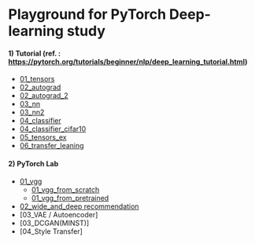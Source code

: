 # Playground for PyTorch Deep-learning study

#### 1) Tutorial (ref. : https://pytorch.org/tutorials/beginner/nlp/deep_learning_tutorial.html)

- [01_tensors](https://github.com/ljy3795/pytorch/blob/master/01_tuto/01_tensors.ipynb)
- [02_autograd](https://github.com/ljy3795/pytorch/blob/master/01_tuto/02_autograd.ipynb)
- [02_autograd_2](https://github.com/ljy3795/pytorch/blob/master/01_tuto/02_autograd_2.ipynb)
- [03_nn](https://github.com/ljy3795/pytorch/blob/master/01_tuto/03_nn.ipynb)
- [03_nn2](https://github.com/ljy3795/pytorch/blob/master/01_tuto/03_nn_2.ipynb)
- [04_classifier](https://github.com/ljy3795/pytorch/blob/master/01_tuto/04_classifier.ipynb)
- [04_classifier_cifar10](https://github.com/ljy3795/pytorch/blob/master/01_tuto/04_classifier_cifar10.ipynb)
- [05_tensors_ex](https://github.com/ljy3795/pytorch/blob/master/01_tuto/05_tensors_ex.ipynb)
- [06_transfer_leaning](https://github.com/ljy3795/pytorch/blob/master/01_tuto/06_transfer_learning.ipynb)


#### 2) PyTorch Lab
- [01_vgg](https://github.com/ljy3795/pytorch/tree/master/02_vgg)
  - [01_vgg_from_scratch](https://github.com/ljy3795/pytorch/blob/master/02_vgg/01_vgg_from_scratch.ipynb)
  - [01_vgg_from_pretrained](https://github.com/ljy3795/pytorch/blob/master/02_vgg/01_vgg.ipynb)
- [02_wide_and_deep recommendation](https://github.com/ljy3795/pytorch/tree/master/03_wide_and_deep/wide_and_deep_for_py3)
- [03_VAE / Autoencoder]
- [03_DCGAN(MINST)]
- [04_Style Transfer]
